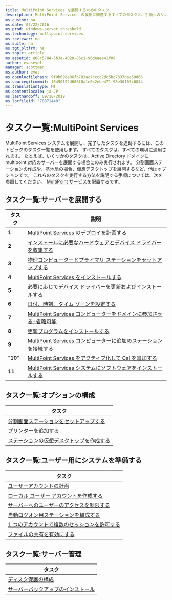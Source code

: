 ```yaml
---
title: MultiPoint Services を展開するためのタスク
description: MultiPoint Services の展開に関連するすべてのタスクと、手順へのリンクを示します。
ms.custom: na
ms.date: 07/22/2016
ms.prod: windows-server-threshold
ms.technology: multipoint-services
ms.reviewer: na
ms.suite: na
ms.tgt_pltfrm: na
ms.topic: article
ms.assetid: e08c5784-5b3e-4028-86c1-96deaee41f09
author: evaseydl
manager: scottman
ms.author: evas
ms.openlocfilehash: 9f0b69da06fb783ac7cccc2dc5bc7337dae59d66
ms.sourcegitcommit: f6490192d686f0a1e0c2ebe471f98e30105c0844
ms.translationtype: MT
ms.contentlocale: ja-JP
ms.lasthandoff: 09/10/2019
ms.locfileid: "70871448"
---
```

# <a name="task-lists-multipoint-services"></a>タスク一覧:MultiPoint Services
MultiPoint Services システムを展開し、完了したタスクを追跡するには、このトピックのタスク一覧を使用します。 すべてのタスクは、すべての環境に適用されます。 たとえば、いくつかのタスクは、Active Directory ドメインに multipoint 対応のサーバーを展開する場合にのみ実行されます。 分割画面ステーションの作成や、基地局の場合、仮想デスクトップを展開するなど、他はオプションです。 これらのタスクを実行する方法を説明する手順については、次を参照してください。 [MultiPoint サービスを配置する](deploying-multipoint-services.md)です。  
  
## <a name="task-list-deploy-the-server"></a>タスク一覧:サーバーを展開する  

|タスク|説明|  
|--------|---------------|  
|**1**|[MultiPoint Services のデプロイを計画する](planning-a-multipoint-services-deployment.md)|  
|**2**|[インストールに必要なハードウェアとデバイス ドライバーを収集する](Collect-hardware-and-device-drivers-needed-for-the-installation.md)|  
|**3**|[物理コンピューターとプライマリ ステーションをセットアップする](Set-up-the-physical-computer-and-primary-station.md)|  
|**4**|[MultiPoint Services をインストールする](Install-MultiPoint-services.md)|  
|**5**|[必要に応じてデバイス ドライバーを更新およびインストールする](Update-and-install-device-drivers-if-needed.md)|  
|**6**|[日付、時刻、タイム ゾーンを設定する](Set-the-date--time--and-time-zone.md)|  
|**7**|[MultiPoint Services コンピューターをドメインに参加させる-省略可能](Join-the-MultiPoint-services-computer-to-a-domain--optional-.md)|  
|**8**|[更新プログラムをインストールする](Install-updates.md)|  
|**9**|[MultiPoint Services コンピューターに追加のステーションを接続する](Attach-additional-stations-to-your-MultiPoint-services-computer.md)|  
|"**10**"|[MultiPoint Services をアクティブ化して Cal を追加する](manage-client-access-licenses-with-multipoint-services.md)|  
|**11**|[MultiPoint Services システムにソフトウェアをインストールする](Install-software-on-your-MultiPoint-services-system.md)|  
  
## <a name="task-list-optional-configurations"></a>タスク一覧:オプションの構成  
  
|タスク|  
|--------|  
|[分割画面ステーションをセットアップする](Set-up-a-split-screen-station-in-MultiPoint-services.md)|  
|[プリンターを追加する](Add-printers.md)|  
|[ステーションの仮想デスクトップを作成する](Create-Windows-10-Enterprise-virtual-desktops-for-stations.md)|  
  
## <a name="task-list-prepare-your-system-for-users"></a>タスク一覧:ユーザー用にシステムを準備する  
  
|タスク|  
|--------|  
|[ユーザーアカウントの計画](Plan-user-accounts-for-your-MultiPoint-services-environment.md)|  
|[ローカル ユーザー アカウントを作成する](Create-local-user-accounts.md)|  
|[サーバーへのユーザーのアクセスを制限する](Limit-users--access-to-the-server-in-MultiPoint-services.md)|  
|[自動ログオン用ステーションを構成する](Configure-stations-for-automatic-logon.md)|  
|[1 つのアカウントで複数のセッションを許可する](Allow-one-account-to-have-multiple-sessions.md)|  
|[ファイルの共有を有効にする](Enable-file-sharing-in-MultiPoint-services.md)|  
  
## <a name="task-list-server-administration"></a>タスク一覧:サーバー管理  
  
|タスク|  
|--------|  
|[ディスク保護の構成](Configure-Disk-Protection-in-MultiPoint-services.md)|  
|[サーバーバックアップのインストール](Install-Server-Backup-on-your-MultiPoint-services-computer.md)|
